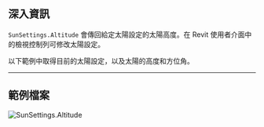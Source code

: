 ## 深入資訊
`SunSettings.Altitude` 會傳回給定太陽設定的太陽高度。在 Revit 使用者介面中的檢視控制列可修改太陽設定。

以下範例中取得目前的太陽設定，以及太陽的高度和方位角。
___
## 範例檔案

![SunSettings.Altitude](./Revit.Elements.SunSettings.Altitude_img.jpg)
